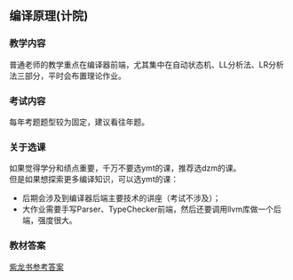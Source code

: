 ## 编译原理(计院)

### 教学内容
普通老师的教学重点在编译器前端，尤其集中在自动状态机、LL分析法、LR分析法三部分，平时会布置理论作业。  

### 考试内容
每年考题题型较为固定，建议看往年题。  

### 关于选课
如果觉得学分和绩点重要，千万不要选ymt的课，推荐选dzm的课。  
但是如果想探索更多编译知识，可以选ymt的课：
- 后期会涉及到编译器后端主要技术的讲座（考试不涉及）；
- 大作业需要手写Parser、TypeChecker前端，然后还要调用llvm库做一个后端，强度很大。


### 教材答案
[紫龙书参考答案](https://gitee.com/stleox/PurpleDragonBookAnswer)
